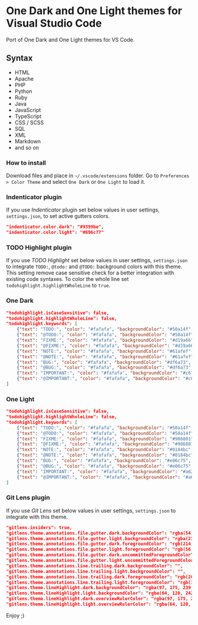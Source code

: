 # One Dark and One Light themes for Visual Studio Code

Port of One Dark and One Light themes for VS Code.

## Syntax
- HTML
- Apache
- PHP
- Python
- Ruby
- Java
- JavaScript
- TypeScript
- CSS / SCSS
- SQL
- XML
- Markdown
- and so on

### How to install
Download files and place in `~/.vscode/extensions` folder.
Go to `Preferences > Color Theme` and select `One Dark` or `One Light` to load it.

### Indenticator plugin

If you use *Indenticator* plugin set below values in user settings, `settings.json`, to set active gutters colors.

```JSON
"indenticator.color.dark": "#9399be",
"indenticator.color.light": "#696c77"
```

### TODO Highlight plugin

If you use *TODO Highlight* set below values in user settings, `settings.json` to integrate `TODO:`, `@todo:` and `@TODO:` background colors with this theme.
This setting remove case sensitive check for a better integration with existing code syntaxes.
To color the whole line set `todohighlight.highlightWholeLine` to `true`.

### One Dark

```JSON
"todohighlight.isCaseSensitive": false,
"todohighlight.highlightWholeLine": false,
"todohighlight.keywords": [
    {"text": "TODO:", "color": "#fafafa", "backgroundColor": "#50a14f", "overviewRulerColor": "#50a14f"},
    {"text": "@TODO:", "color": "#fafafa", "backgroundColor": "#50a14f", "overviewRulerColor": "#50a14f"},
    {"text": "FIXME:", "color": "#fafafa", "backgroundColor": "#d19a66", "overviewRulerColor": "#d19a66"},
    {"text": "@FIXME:", "color": "#fafafa", "backgroundColor": "#d19a66", "overviewRulerColor": "#d19a66"},
    {"text": "NOTE:", "color": "#fafafa", "backgroundColor": "#61afef", "overviewRulerColor": "#61afef"},
    {"text": "@NOTE:", "color": "#fafafa", "backgroundColor": "#61afef", "overviewRulerColor": "#61afef"},
    {"text": "BUG:", "color": "#fafafa", "backgroundColor": "#df6a73", "overviewRulerColor": "#df6a73"},
    {"text": "@BUG:", "color": "#fafafa", "backgroundColor": "#df6a73", "overviewRulerColor": "#df6a73"},
    {"text": "IMPORTANT:", "color": "#fafafa", "backgroundColor": "#c678dd", "overviewRulerColor": "#c678dd"},
    {"text": "@IMPORTANT:", "color": "#fafafa", "backgroundColor": "#c678dd", "overviewRulerColor": "#c678dd"}
]
```

### One Light

```JSON
"todohighlight.isCaseSensitive": false,
"todohighlight.highlightWholeLine": false,
"todohighlight.keywords": [
    {"text": "TODO:", "color": "#fafafa", "backgroundColor": "#50a14f", "overviewRulerColor": "#50a14f"},
    {"text": "@TODO:", "color": "#fafafa", "backgroundColor": "#50a14f", "overviewRulerColor": "#50a14f"},
    {"text": "FIXME:", "color": "#fafafa", "backgroundColor": "#986801", "overviewRulerColor": "#986801"},
    {"text": "@FIXME:", "color": "#fafafa", "backgroundColor": "#986801", "overviewRulerColor": "#986801"},
    {"text": "NOTE:", "color": "#fafafa", "backgroundColor": "#0184bc", "overviewRulerColor": "#0184bc"},
    {"text": "@NOTE:", "color": "#fafafa", "backgroundColor": "#0184bc", "overviewRulerColor": "#0184bc"},
    {"text": "BUG:", "color": "#fafafa", "backgroundColor": "#e06c75", "overviewRulerColor": "#e06c75"},
    {"text": "@BUG:", "color": "#fafafa", "backgroundColor": "#e06c75", "overviewRulerColor": "#e06c75"},
    {"text": "IMPORTANT:", "color": "#fafafa", "backgroundColor": "#a626a4", "overviewRulerColor": "#a626a4"},
    {"text": "@IMPORTANT:", "color": "#fafafa", "backgroundColor": "#a626a4", "overviewRulerColor": "#a626a4"}
]
```

### Git Lens plugin

If you use *Git Lens* set below values in user settings, `settings.json` to integrate with this theme.

```JSON
"gitlens.insiders": true,
"gitlens.theme.annotations.file.gutter.dark.backgroundColor": "rgba(54, 58, 79, 0.6)",
"gitlens.theme.annotations.file.gutter.light.backgroundColor": "rgba(210, 211, 212, 0.6)",
"gitlens.theme.annotations.file.gutter.dark.foregroundColor": "rgb(214, 228, 254)",
"gitlens.theme.annotations.file.gutter.light.foregroundColor": "rgb(56, 58, 66)",
"gitlens.theme.annotations.file.gutter.dark.uncommittedForegroundColor": "rgb(209, 154, 102)",
"gitlens.theme.annotations.file.gutter.light.uncommittedForegroundColor": "rgb(152, 104, 1)",
"gitlens.theme.annotations.line.trailing.dark.backgroundColor": "",
"gitlens.theme.annotations.line.trailing.light.backgroundColor": "",
"gitlens.theme.annotations.line.trailing.dark.foregroundColor": "rgb(209, 154, 102)",
"gitlens.theme.annotations.line.trailing.light.foregroundColor": "rgb(152, 104, 1)",
"gitlens.theme.lineHighlight.dark.backgroundColor": "rgba(97, 175, 239, 0.3)",
"gitlens.theme.lineHighlight.light.backgroundColor": "rgba(64, 120, 242, 0.4)",
"gitlens.theme.lineHighlight.dark.overviewRulerColor": "rgba(97, 175, 239, 0.3)",
"gitlens.theme.lineHighlight.light.overviewRulerColor": "rgba(64, 120, 242, 0.4)",
```

Enjoy ;)
